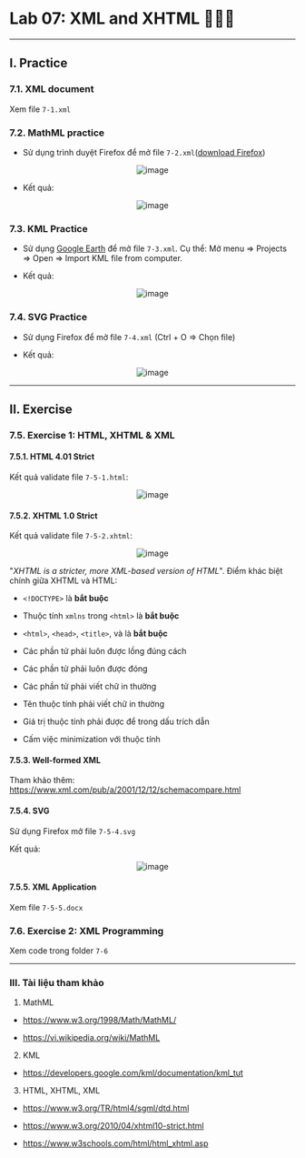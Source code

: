 # Lab 07: XML and XHTML :orange_book::blue_book::green_book:  
---
## I. Practice

### 7.1. XML document 

Xem file ```7-1.xml```

### 7.2. MathML practice

- Sử dụng trình duyệt Firefox để mở file ```7-2.xml```(<a href="https://www.mozilla.org/vi/firefox/new/">download Firefox</a>)

<div align="center" width="100">

![image](https://user-images.githubusercontent.com/61912505/118422540-9c41e280-b6ed-11eb-963d-d0f25da2306b.png)
</div>

- Kết quả:

<div align="center">

![image](https://user-images.githubusercontent.com/61912505/118422734-fb9ff280-b6ed-11eb-817c-afec06fb722e.png)
</div>

### 7.3. KML Practice

- Sử dụng <a href="https://earth.google.com/web/search/">Google Earth</a> để mở file ```7-3.xml```. Cụ thể: Mở menu => Projects => Open => Import KML file from computer.

- Kết quả:

<div align="center">

![image](https://user-images.githubusercontent.com/61912505/118423489-4e2dde80-b6ef-11eb-9f0a-d7899c725cba.png)
</div>

### 7.4. SVG Practice

- Sử dụng Firefox để mở file ```7-4.xml``` (Ctrl + O => Chọn file)

- Kết quả:

<div align="center">

![image](https://user-images.githubusercontent.com/61912505/118424206-f5f7dc00-b6f0-11eb-9825-c53348bc35e9.png)
</div>

---

## II. Exercise

### 7.5. Exercise 1: HTML, XHTML & XML

#### 7.5.1.	HTML 4.01 Strict 

Kết quả validate file ```7-5-1.html```:

<div align="center">

![image](https://user-images.githubusercontent.com/61912505/118425428-64d63480-b6f3-11eb-9ba4-1b1e2f478452.png)
</div>

#### 7.5.2.	XHTML 1.0 Strict

Kết quả validate file ```7-5-2.xhtml```:

<div align="center">

![image](https://user-images.githubusercontent.com/61912505/118425317-2476b680-b6f3-11eb-8be9-ef60c94af1f1.png)
</div>



"<i>XHTML is a stricter, more XML-based version of HTML</i>". Điểm khác biệt chính giữa XHTML và HTML:

- ```<!DOCTYPE>``` là <b>bắt buộc</b>

- Thuộc tính ```xmlns``` trong ```<html>``` là <b>bắt buộc</b>

- ```<html>```, ```<head>```, ```<title>```, và <body> là <b>bắt buộc</b>

- Các phần tử phải luôn được lồng đúng cách

- Các phần tử phải luôn được đóng

- Các phần tử phải viết chữ in thường

- Tên thuộc tính phải viết chữ in thường

- Giá trị thuộc tính phải được để trong dấu trích dẫn

- Cấm việc minimization với thuộc tính

#### 7.5.3.	Well-formed XML

Tham khảo thêm: https://www.xml.com/pub/a/2001/12/12/schemacompare.html

#### 7.5.4. SVG

Sử dụng Firefox mở file ```7-5-4.svg```

Kết quả:

<div align="center">

![image](https://user-images.githubusercontent.com/61912505/118427797-3d359b00-b6f8-11eb-9860-eb61f4a0ae34.png)
</div>

#### 7.5.5.	XML Application
  
Xem file ```7-5-5.docx```

  
### 7.6.	Exercise 2: XML Programming  
  
Xem code trong folder ```7-6```
  
---

### III. Tài liệu tham khảo

1. MathML

- https://www.w3.org/1998/Math/MathML/

- https://vi.wikipedia.org/wiki/MathML

2. KML

- https://developers.google.com/kml/documentation/kml_tut

3. HTML, XHTML, XML

- https://www.w3.org/TR/html4/sgml/dtd.html

- https://www.w3.org/2010/04/xhtml10-strict.html

- https://www.w3schools.com/html/html_xhtml.asp
